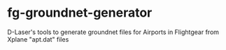 # fg-groundnet-generator
D-Laser's tools to generate groundnet files for Airports in Flightgear from Xplane "apt.dat" files
